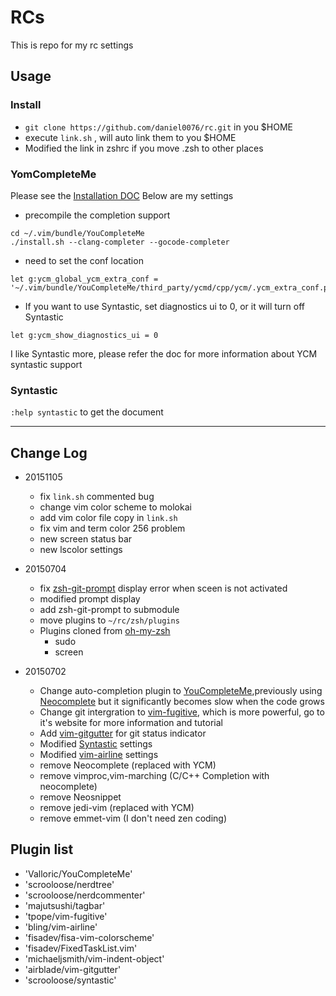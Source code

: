 RCs
===
This is repo for my rc settings

## Usage

### Install
+ `git clone https://github.com/daniel0076/rc.git` in you $HOME
+ execute `link.sh` , will auto link them to you $HOME
+ Modified the link in zshrc if you move .zsh to other places

### YomCompleteMe
Please see the [Installation DOC](https://github.com/Valloric/YouCompleteMe#installation)
Below are my settings

+ precompile the completion support
```
cd ~/.vim/bundle/YouCompleteMe
./install.sh --clang-completer --gocode-completer
```

+ need to set the conf location
```
let g:ycm_global_ycm_extra_conf = '~/.vim/bundle/YouCompleteMe/third_party/ycmd/cpp/ycm/.ycm_extra_conf.py'
```

+ If you want to use Syntastic, set diagnostics ui to 0, or it will turn off Syntastic
```
let g:ycm_show_diagnostics_ui = 0
```
I like Syntastic more, please refer the doc for more information about YCM syntastic support

### Syntastic
`:help syntastic` to get the document

---

## Change Log

- 20151105
	- fix `link.sh` commented bug
	- change vim color scheme to molokai
	- add vim color file copy in `link.sh`
	- fix vim and term color 256 problem
	- new screen status bar
	- new lscolor settings

- 20150704
    - fix [zsh-git-prompt](https://github.com/olivierverdier/zsh-git-prompt) display error when sceen is not activated
    - modified prompt display
    - add zsh-git-prompt to submodule
    - move plugins to `~/rc/zsh/plugins`
    - Plugins cloned from [oh-my-zsh](https://github.com/robbyrussell/oh-my-zsh)
        - sudo
        - screen

- 20150702
    - Change auto-completion plugin to [YouCompleteMe](https://github.com/Valloric/YouCompleteMe),previously using [Neocomplete](https://github.com/Shougo/neocomplete.vim) but it significantly becomes slow when the code grows
    - Change git intergration to [vim-fugitive](https://github.com/tpope/vim-fugitive), which is more powerful, go to it's website for more information and tutorial
    - Add [vim-gitgutter](https://github.com/airblade/vim-gitgutter) for git status indicator
    - Modified [Syntastic](https://github.com/scrooloose/syntastic) settings
    - Modified [vim-airline](https://github.com/bling/vim-airline) settings
    - remove Neocomplete (replaced with YCM)
    - remove vimproc,vim-marching (C/C++ Completion with neocomplete)
    - remove Neosnippet
    - remove jedi-vim (replaced with YCM)
    - remove emmet-vim (I don't need zen coding)


## Plugin list

+ 'Valloric/YouCompleteMe'
+ 'scrooloose/nerdtree'
+ 'scrooloose/nerdcommenter'
+ 'majutsushi/tagbar'
+ 'tpope/vim-fugitive'
+ 'bling/vim-airline'
+ 'fisadev/fisa-vim-colorscheme'
+ 'fisadev/FixedTaskList.vim'
+ 'michaeljsmith/vim-indent-object'
+ 'airblade/vim-gitgutter'
+ 'scrooloose/syntastic'
